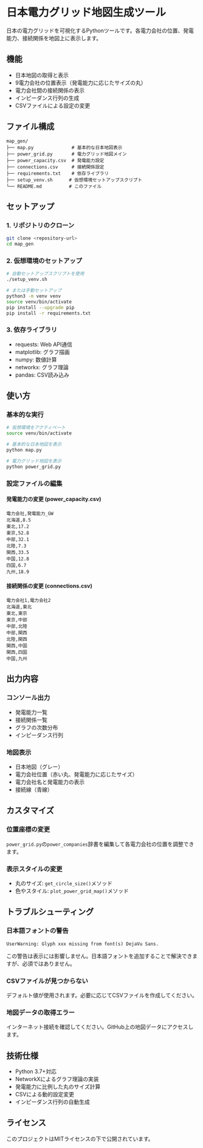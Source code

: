 # 日本電力グリッド地図生成ツール

日本の電力グリッドを可視化するPythonツールです。各電力会社の位置、発電能力、接続関係を地図上に表示します。

## 機能

- 日本地図の取得と表示
- 9電力会社の位置表示（発電能力に応じたサイズの丸）
- 電力会社間の接続関係の表示
- インピーダンス行列の生成
- CSVファイルによる設定の変更

## ファイル構成

```
map_gen/
├── map.py              # 基本的な日本地図表示
├── power_grid.py       # 電力グリッド地図メイン
├── power_capacity.csv  # 発電能力設定
├── connections.csv     # 接続関係設定
├── requirements.txt    # 依存ライブラリ
├── setup_venv.sh      # 仮想環境セットアップスクリプト
└── README.md          # このファイル
```

## セットアップ

### 1. リポジトリのクローン
```bash
git clone <repository-url>
cd map_gen
```

### 2. 仮想環境のセットアップ
```bash
# 自動セットアップスクリプトを使用
./setup_venv.sh

# または手動セットアップ
python3 -m venv venv
source venv/bin/activate
pip install --upgrade pip
pip install -r requirements.txt
```

### 3. 依存ライブラリ
- requests: Web API通信
- matplotlib: グラフ描画
- numpy: 数値計算
- networkx: グラフ理論
- pandas: CSV読み込み

## 使い方

### 基本的な実行

```bash
# 仮想環境をアクティベート
source venv/bin/activate

# 基本的な日本地図を表示
python map.py

# 電力グリッド地図を表示
python power_grid.py
```

### 設定ファイルの編集

#### 発電能力の変更 (power_capacity.csv)
```csv
電力会社,発電能力_GW
北海道,8.5
東北,17.2
東京,52.8
中部,32.1
北陸,7.3
関西,33.5
中国,12.8
四国,6.7
九州,18.9
```

#### 接続関係の変更 (connections.csv)
```csv
電力会社1,電力会社2
北海道,東北
東北,東京
東京,中部
中部,北陸
中部,関西
北陸,関西
関西,中国
関西,四国
中国,九州
```

## 出力内容

### コンソール出力
- 発電能力一覧
- 接続関係一覧
- グラフの次数分布
- インピーダンス行列

### 地図表示
- 日本地図（グレー）
- 電力会社位置（赤い丸、発電能力に応じたサイズ）
- 電力会社名と発電能力の表示
- 接続線（青線）

## カスタマイズ

### 位置座標の変更
`power_grid.py`の`power_companies`辞書を編集して各電力会社の位置を調整できます。

### 表示スタイルの変更
- 丸のサイズ: `get_circle_size()`メソッド
- 色やスタイル: `plot_power_grid_map()`メソッド

## トラブルシューティング

### 日本語フォントの警告
```
UserWarning: Glyph xxx missing from font(s) DejaVu Sans.
```
この警告は表示には影響しません。日本語フォントを追加することで解決できますが、必須ではありません。

### CSVファイルが見つからない
デフォルト値が使用されます。必要に応じてCSVファイルを作成してください。

### 地図データの取得エラー
インターネット接続を確認してください。GitHub上の地図データにアクセスします。

## 技術仕様

- Python 3.7+対応
- NetworkXによるグラフ理論の実装
- 発電能力に比例した丸のサイズ計算
- CSVによる動的設定変更
- インピーダンス行列の自動生成

## ライセンス

このプロジェクトはMITライセンスの下で公開されています。